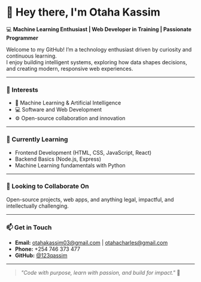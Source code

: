 # 👋 Hey there, I'm Otaha Kassim

💻 **Machine Learning Enthusiast | Web Developer in Training | Passionate Programmer**

Welcome to my GitHub! I’m a technology enthusiast driven by curiosity and continuous learning.  
I enjoy building intelligent systems, exploring how data shapes decisions, and creating modern, responsive web experiences.

---

### 👀 Interests
- 🤖 Machine Learning & Artificial Intelligence  
- 💻 Software and Web Development  
- ⚙️ Open-source collaboration and innovation  

---

### 🌱 Currently Learning
- Frontend Development (HTML, CSS, JavaScript, React)  
- Backend Basics (Node.js, Express)  
- Machine Learning fundamentals with Python  

---

### 🤝 Looking to Collaborate On
Open-source projects, web apps, and anything legal, impactful, and intellectually challenging.  

---

### 📫 Get in Touch
- **Email:** [otahakassim03@gmail.com](mailto:otahakassim03@gmail.com) | [otahacharles@gmail.com](mailto:otahacharles@gmail.com)  
- **Phone:** +254 746 373 477  
- **GitHub:** [@123qassim](https://github.com/123qassim)  

---

> _"Code with purpose, learn with passion, and build for impact."_ 🚀


<!---
123qassim/123qassim is a ✨ special ✨ repository because its `README.md` (this file) appears on your GitHub profile.
You can click the Preview link to take a look at your changes.
--->
